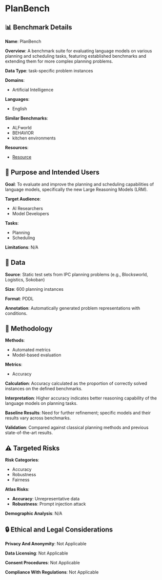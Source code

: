 # PlanBench

## 📊 Benchmark Details

**Name**: PlanBench

**Overview**: A benchmark suite for evaluating language models on various planning and scheduling tasks, featuring established benchmarks and extending them for more complex planning problems.

**Data Type**: task-specific problem instances

**Domains**:
- Artificial Intelligence

**Languages**:
- English

**Similar Benchmarks**:
- ALFworld
- BEHAVIOR
- kitchen environments

**Resources**:
- [Resource](https://arxiv.org/abs/2410.02162)

## 🎯 Purpose and Intended Users

**Goal**: To evaluate and improve the planning and scheduling capabilities of language models, specifically the new Large Reasoning Models (LRM).

**Target Audience**:
- AI Researchers
- Model Developers

**Tasks**:
- Planning
- Scheduling

**Limitations**: N/A

## 💾 Data

**Source**: Static test sets from IPC planning problems (e.g., Blocksworld, Logistics, Sokoban)

**Size**: 600 planning instances

**Format**: PDDL

**Annotation**: Automatically generated problem representations with conditions.

## 🔬 Methodology

**Methods**:
- Automated metrics
- Model-based evaluation

**Metrics**:
- Accuracy

**Calculation**: Accuracy calculated as the proportion of correctly solved instances on the defined benchmarks.

**Interpretation**: Higher accuracy indicates better reasoning capability of the language models on planning tasks.

**Baseline Results**: Need for further refinement; specific models and their results vary across benchmarks.

**Validation**: Compared against classical planning methods and previous state-of-the-art results.

## ⚠️ Targeted Risks

**Risk Categories**:
- Accuracy
- Robustness
- Fairness

**Atlas Risks**:
- **Accuracy**: Unrepresentative data
- **Robustness**: Prompt injection attack

**Demographic Analysis**: N/A

## 🔒 Ethical and Legal Considerations

**Privacy And Anonymity**: Not Applicable

**Data Licensing**: Not Applicable

**Consent Procedures**: Not Applicable

**Compliance With Regulations**: Not Applicable
